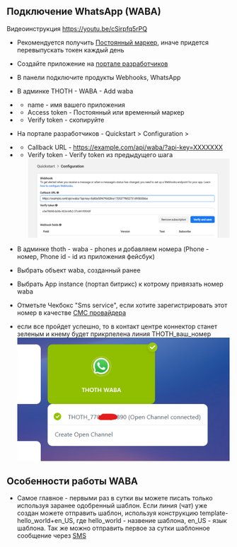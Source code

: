 ## Подключение WhatsApp (WABA)

Видеоинструкция https://youtu.be/cSirpfq5rPQ
+ Рекомендуется получить [Постоянный маркер](https://developers.facebook.com/docs/whatsapp/business-management-api/get-started), иначе придется перевыпускать токен каждый день
+ Создайте приложение на [портале разработчиков](https://developers.facebook.com/apps/)
+ В панели подключите продукты Webhooks, WhatsApp
+ В админке THOTH - WABA - Add waba 
+ + name - имя вашего приложения 
+ + Access token - Постоянный или временный маркер
+ + Verify token - скопируйте 

+ На портале разработчиков - Quickstart > Configuration > 
+ + Callback URL - https://example.com/api/waba/?api-key=XXXXXXX
+ + Verify token - Verify token из предыдущего шага 
![alt text](img/verify.png)
+ В админке thoth - waba - phones и добавляем номера (Phone - номер, Phone id - id из приложения фейсбук)
+ Выбрать объект waba, созданный ранее
+ Выбрать App instance (портал битрикс) к котрому привязать номер waba
+ Отметьте Чекбокс "Sms service", если хотите зарегистрировать этот номер в качестве [СМС провайдера](messageservice.md)  
+ если все пройдет успешно, то в контакт центре коннектор станет зеленым и кнему будет прикрпелена линия THOTH_ваш_номер
![ok](img/waba_ok.png)

## Особенности работы WABA

+ Самое главное - первыми раз в сутки вы можете писать только используя заранее одобренный шаблон. Если линия (чат) уже создан можете отправить шаблон, используя конструкцию template-hello_world+en_US, где hello_world - назвение шаблона, en_US - язык шаблона. Так же можно отправить первое за сутки шаблонное сообщение через [SMS](messageservice.md)
